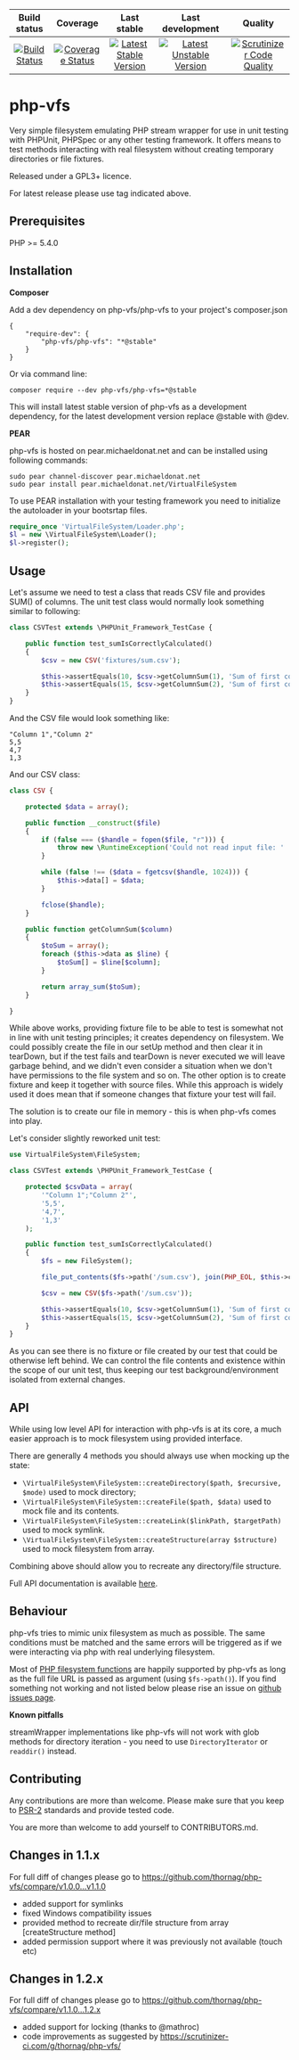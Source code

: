 |Build status|Coverage|Last stable|Last development|Quality|
|:-------------:|:-------------:|:-----:|:-----:|:----------:|
|[![Build Status](https://travis-ci.org/thornag/php-vfs.png)](https://travis-ci.org/thornag/php-vfs)|[![Coverage Status](https://coveralls.io/repos/thornag/php-vfs/badge.png?branch=1.2.x)](https://coveralls.io/r/thornag/php-vfs?branch=1.2.x)|[![Latest Stable Version](https://poser.pugx.org/php-vfs/php-vfs/v/stable.png)](https://packagist.org/packages/php-vfs/php-vfs)|[![Latest Unstable Version](https://poser.pugx.org/php-vfs/php-vfs/v/unstable.png)](https://packagist.org/packages/php-vfs/php-vfs)|[![Scrutinizer Code Quality](https://scrutinizer-ci.com/g/thornag/php-vfs/badges/quality-score.png?s=6b2da342adc2bbe961fc9e1b0e467c3ecc1007d0)](https://scrutinizer-ci.com/g/thornag/php-vfs/)|

php-vfs
========

Very simple filesystem emulating PHP stream wrapper for use in unit testing
with PHPUnit, PHPSpec or any other testing framework. It offers means to test methods interacting
with real filesystem without creating temporary directories or file fixtures.

Released under a GPL3+ licence.

For latest release please use tag indicated above.

Prerequisites
-------------

PHP >= 5.4.0


Installation
------------

**Composer**

Add a dev dependency on php-vfs/php-vfs to your project's composer.json

    {
        "require-dev": {
            "php-vfs/php-vfs": "*@stable"
        }
    }

Or via command line:

    composer require --dev php-vfs/php-vfs=*@stable

This will install latest stable version of php-vfs as a development dependency, for the latest development version replace @stable with @dev.

**PEAR**

php-vfs is hosted on pear.michaeldonat.net and can be installed using following commands:

    sudo pear channel-discover pear.michaeldonat.net
    sudo pear install pear.michaeldonat.net/VirtualFileSystem
    
To use PEAR installation with your testing framework you need to initialize the autoloader in your bootsrtap files.

```PHP
require_once 'VirtualFileSystem/Loader.php';
$l = new \VirtualFileSystem\Loader();
$l->register();
```
	
Usage
--------------

Let's assume we need to test a class that reads CSV file and provides SUM() of columns. The unit test class would normally look something similar to following:

```PHP
class CSVTest extends \PHPUnit_Framework_TestCase {

    public function test_sumIsCorrectlyCalculated()
    {
        $csv = new CSV('fixtures/sum.csv');

        $this->assertEquals(10, $csv->getColumnSum(1), 'Sum of first column is 10');
        $this->assertEquals(15, $csv->getColumnSum(2), 'Sum of first column is 15');
    }
}
```

And the CSV file would look something like:

```
"Column 1","Column 2"
5,5
4,7
1,3
```

And our CSV class:

```PHP
class CSV {

    protected $data = array();

    public function __construct($file)
    {
        if (false === ($handle = fopen($file, "r"))) {
            throw new \RuntimeException('Could not read input file: ' . $file);
        }

        while (false !== ($data = fgetcsv($handle, 1024))) {
            $this->data[] = $data;
        }

        fclose($handle);
    }

    public function getColumnSum($column)
    {
        $toSum = array();
        foreach ($this->data as $line) {
            $toSum[] = $line[$column];
        }

        return array_sum($toSum);
    }

}
```

While above works, providing fixture file to be able to test is somewhat not in line with unit testing principles; it creates dependency on filesystem.
We could possibly create the file in our setUp method and then clear it in tearDown, but if the test fails and tearDown is never executed we will leave
 garbage behind, and we didn't even consider a situation when we don't have permissions to the file system and so on. The other option is to create fixture and keep
 it together with source files. While this approach is widely used it does mean that if someone changes that fixture your test will fail.

 The solution is to create our file in memory - this is when php-vfs comes into play.

 Let's consider slightly reworked unit test:

```PHP
use VirtualFileSystem\FileSystem;

class CSVTest extends \PHPUnit_Framework_TestCase {

    protected $csvData = array(
        '"Column 1";"Column 2"',
        '5,5',
        '4,7',
        '1,3'
    );

    public function test_sumIsCorrectlyCalculated()
    {
        $fs = new FileSystem();

        file_put_contents($fs->path('/sum.csv'), join(PHP_EOL, $this->csvData));

        $csv = new CSV($fs->path('/sum.csv'));

        $this->assertEquals(10, $csv->getColumnSum(1), 'Sum of first column is 10');
        $this->assertEquals(15, $csv->getColumnSum(2), 'Sum of first column is 15');
    }
}
```

As you can see there is no fixture or file created by our test that could be otherwise left behind. We can control the file contents and existence within the
scope of our unit test, thus keeping our test background/environment isolated from external changes.

API
--------------

While using low level API for interaction with php-vfs is at its core, a much easier approach is to mock filesystem using provided interface.

There are generally 4 methods you should always use when mocking up the state:

- ```\VirtualFileSystem\FileSystem::createDirectory($path, $recursive, $mode)``` used to mock directory;
- ```\VirtualFileSystem\FileSystem::createFile($path, $data)``` used to mock file and its contents.
- ```\VirtualFileSystem\FileSystem::createLink($linkPath, $targetPath)``` used to mock symlink.
- ```\VirtualFileSystem\FileSystem::createStructure(array $structure)``` used to mock filesystem from array.

Combining above should allow you to recreate any directory/file structure.

Full API documentation is available [here](http://thornag.github.io/php-vfs/api/master).

Behaviour
-------------

php-vfs tries to mimic unix filesystem as much as possible. The same conditions must be matched and the same errors will be triggered as if we were interacting via php with real underlying filesystem.

Most of [PHP filesystem functions](http://www.php.net/manual/en/ref.filesystem.php) are happily supported by php-vfs as long as the full file URL is passed as argument (using ```$fs->path()```). If you find something not working and not listed below please rise an issue on [github issues page](https://github.com/thornag/php-vfs/issues).

**Known pitfalls**

streamWrapper implementations like php-vfs will not work with glob methods for directory iteration - you need to use ```DirectoryIterator``` or ```readdir()``` instead.

Contributing
----------------

Any contributions are more than welcome. Please make sure that you keep to [PSR-2](http://www.php-fig.org/psr/psr-2/) standards and provide tested code.

You are more than welcome to add yourself to CONTRIBUTORS.md.

Changes in 1.1.x
----------------

For full diff of changes please go to https://github.com/thornag/php-vfs/compare/v1.0.0...v1.1.0

- added support for symlinks
- fixed Windows compatibility issues
- provided method to recreate dir/file structure from array [createStructure method]
- added permission support where it was previously not available (touch etc)

Changes in 1.2.x
----------------

For full diff of changes please go to https://github.com/thornag/php-vfs/compare/v1.1.0...1.2.x

- added support for locking (thanks to @mathroc)
- code improvements as suggested by https://scrutinizer-ci.com/g/thornag/php-vfs/


